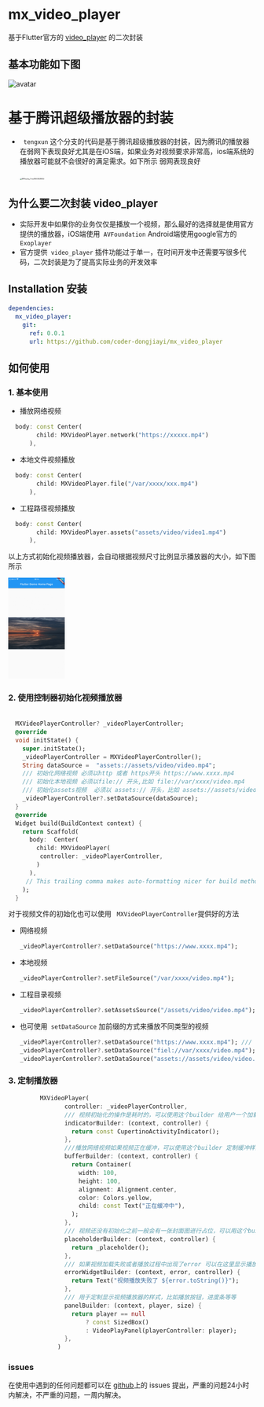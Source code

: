 #  mx_video_player

基于Flutter官方的 [video_player](https://pub.flutter-io.cn/packages/video_player) 的二次封装

## 基本功能如下图

<img src="https://github.com/coder-dongjiayi/mx_video_player/blob/main/images/base.gif" alt="avatar"/>

# 基于腾讯超级播放器的封装



* ``` tengxun``` 这个分支的代码是基于腾讯超级播放器的封装，因为腾讯的播放器在弱网下表现良好尤其是在iOS端，如果业务对视频要求非常高，ios端系统的播放器可能就不会很好的满足需求。如下所示 弱网表现良好

  <img src="./RPReplay_Final1663828952.gif" alt="RPReplay_Final1663828952" style="zoom:25%;" />

## 为什么要二次封装 video_player

* 实际开发中如果你的业务仅仅是播放一个视频，那么最好的选择就是使用官方提供的播放器，iOS端使用``` AVFoundation``` Android端使用google官方的``` Exoplayer``` 
* 官方提供``` video_player``` 插件功能过于单一，在时间开发中还需要写很多代码，二次封装是为了提高实际业务的开发效率

## Installation 安装

```yaml
dependencies:
  mx_video_player:
    git:
      ref: 0.0.1
      url: https://github.com/coder-dongjiayi/mx_video_player
```

## 如何使用

### 1. 基本使用

* 播放网络视频

```dart
  body: const Center(
        child: MXVideoPlayer.network("https://xxxxx.mp4")
      ),
```

* 本地文件视频播放

```dart
  body: const Center(
        child: MXVideoPlayer.file("/var/xxxx/xxx.mp4")
      ),
```

* 工程路径视频播放

```dart
  body: const Center(
        child: MXVideoPlayer.assets("assets/video/video1.mp4")
      ),
```

以上方式初始化视频播放器，会自动根据视频尺寸比例显示播放器的大小，如下图所示

<img src="https://github.com/coder-dongjiayi/mx_video_player/blob/main/images/IMG_0890.PNG" alt="avatar" style="zoom:20%;" />

### 2. 使用控制器初始化视频播放器

```dart

  MXVideoPlayerController? _videoPlayerController;
  @override
  void initState() {
    super.initState();
    _videoPlayerController = MXVideoPlayerController();
    String dataSource =  "assets://assets/video/video.mp4";
    /// 初始化网络视频 必须以http 或者 https开头 https://www.xxxx.mp4
    /// 初始化本地视频 必须以file:// 开头,比如 file://var/xxxx/video.mp4
    /// 初始化assets视频  必须以 assets:// 开头，比如 assets://assets/video/video.mp4
    _videoPlayerController?.setDataSource(dataSource);
  }
  @override
  Widget build(BuildContext context) {
    return Scaffold(
      body:  Center(
        child: MXVideoPlayer(
         controller: _videoPlayerController,
        )
      ),
     // This trailing comma makes auto-formatting nicer for build methods.
    );
  }
```

对于视频文件的初始化也可以使用 ``` MXVideoPlayerController```提供好的方法

* 网络视频

  ```dart
  _videoPlayerController?.setDataSource("https://www.xxxx.mp4");
  ```

* 本地视频

  ```dart
  _videoPlayerController?.setFileSource("/var/xxxx/video.mp4");
  ```

* 工程目录视频

  ```dart
  _videoPlayerController?.setAssetsSource("/assets/video/video.mp4");
  ```

* 也可使用``` setDataSource``` 加前缀的方式来播放不同类型的视频

  ```dart
  _videoPlayerController?.setDataSource("https://www.xxxx.mp4"); /// 网路视频
  _videoPlayerController?.setDataSource("fiel://var/xxxx/video.mp4"); /// 本地视频
  _videoPlayerController?.setDataSource("assets://assets/video/video.mp4"); ///工程目录视频
  
  ```

  



### 3. 定制播放器

```dart
         MXVideoPlayer(
                controller: _videoPlayerController,
                /// 视频初始化的操作是耗时的，可以使用这个builder 给用户一个加载中的提示
                indicatorBuilder: (context, controller) {
                  return const CupertinoActivityIndicator();
                },
                ///播放网络视频如果视频正在缓冲，可以使用这个builder 定制缓冲样式
                bufferBuilder: (context, controller) {
                  return Container(
                    width: 100,
                    height: 100,
                    alignment: Alignment.center,
                    color: Colors.yellow,
                    child: const Text("正在缓冲中"),
                  );
                },
                /// 视频还没有初始化之前一般会有一张封面图进行占位，可以用这个builder定制占位的widget
                placeholderBuilder: (context, controller) {
                  return _placeholder();
                },
                /// 如果视频加载失败或者播放过程中出现了error 可以在这里显示播放错误的widget
                errorWidgetBuilder: (context, error, controller) {
                  return Text("视频播放失败了 ${error.toString()}");
                },
                /// 用于定制显示视频播放器的样式，比如播放按钮，进度条等等
                panelBuilder: (context, player, size) {
                  return player == null
                      ? const SizedBox()
                      : VideoPlayPanel(playerController: player);
                },
              )
```



### issues

在使用中遇到的任何问题都可以在 [github](https://github.com/coder-dongjiayi/flutter_bling_video_player/issues)上的 issues 提出，严重的问题24小时内解决，不严重的问题，一周内解决。
